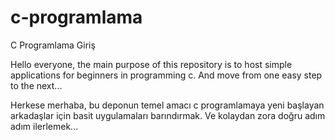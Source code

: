 # c-programlama
C Programlama Giriş

Hello everyone, the main purpose of this repository is to host simple applications for beginners in programming c.
And move from one easy step to the next...

Herkese merhaba, bu deponun temel amacı c programlamaya yeni başlayan arkadaşlar için basit uygulamaları barındırmak.
Ve kolaydan zora doğru adım adım ilerlemek...
